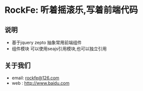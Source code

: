 # RockFe: 听着摇滚乐,写着前端代码


## 说明
* 基于jquery zepto 抽象常用前端组件
* 组件模块 可以使用seajs引用模块,也可以独立引用

## 关于我们
* email: rockfe@126.com
* web : http://www.baidu.com
